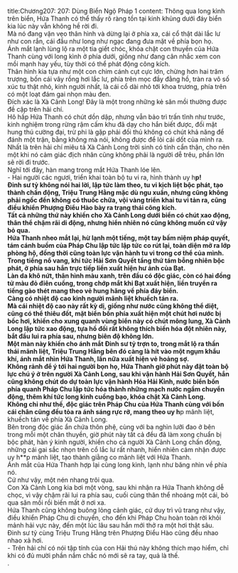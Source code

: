 title:Chương207: 207: Dùng Biển Ngộ Pháp 1
content:
Thông qua long kình trên biển, Hứa Thanh có thể thấy rõ ràng tồn tại kinh khủng dưới đáy biển kia lúc này vẫn không hề rời đi.<br>Mà nó đang vặn vẹo thân hình và dừng lại ở phía xa, cái cổ thật dài lắc lư như con rắn, cái đầu như long như ngạc đang đưa mặt về phía bọn họ.<br>Ánh mắt lạnh lùng lộ ra một tia giết chóc, khóa chặt con thuyền của Hứa Thanh cùng với long kình ở phía dưới, giống như đang cân nhắc xem con mồi mạnh hay yếu, tùy thời có thể phát động công kích.<br>Thân hình kia tựa như một con chim cánh cụt cực lớn, chừng hơn hai trăm trượng, bốn cái vây rồng hơi lắc lư, phía trên mọc đầy đằng hồ, tràn ra vô số xúc tu thật nhỏ, kinh người nhất, là cái cổ dài nhỏ tới khoa trương, phía trên có một loạt đám gai nhọn màu đen.<br>Đích xác là Xà Cảnh Long! Đây là một trong những kẻ săn mồi thường được đề cập trên hải chí.<br>Hô hấp Hứa Thanh có chút dồn dập, nhưng vẫn bảo trì trấn tĩnh như trước, kinh nghiệm trong rừng rậm cấm khu đã dạy cho hắn biết được, đối mặt hung thú cường đại, trừ phi là gặp phải đối thủ không có chút khả năng để đánh một trận, bằng không mà nói, không được để lòi cái dốt của mình ra.<br>Nhất là trên hải chí miêu tả Xà Cảnh Long trời sinh có tính cẩn thận, cho nên một khi nó cảm giác địch nhân cũng không phải là người dễ trêu, phần lớn sẽ rời đi trước.<br>Nghĩ tới đây, hàn mang trong mắt Hứa Thanh lóe lên.<br>- Hai người các ngươi, triển khai toàn bộ tu vi ra, hình thành uy h**p!<br>Đinh sư tỷ không nói hai lời, lập tức làm theo, tu vi kịch liệt bộc phát, tạo thành chấn động, Triệu Trung Hằng mặc dù ngu xuẩn, nhưng cũng không phải ngốc đến không có thuốc chữa, vội vàng triển khai tu vi tản ra, cũng điều khiển Phượng Điểu Hào bày ra trạng thái công kích.<br>Tất cả những thứ này khiến cho Xà Cảnh Long dưới biển có chút xao động, thân thể chậm rãi di động, nhưng hiển nhiên nó cũng không muốn cứ vậy bỏ qua.<br>Hứa Thanh nheo mắt lại, hừ lạnh một tiếng, một tay bấm niệm pháp quyết, tám cánh buồm của Pháp Chu lập tức lập tức co rút lại, toàn diện mở ra lớp phòng hộ, đồng thời cũng toàn lực vận hành tu vi trong cơ thể của mình.<br>Trong tiếng nổ vang, khí tức Hải Sơn Quyết tầng thứ tám bỗng nhiên bộc phát, ở phía sau hắn trực tiếp liền xuất hiện hư ảnh của Bạt.<br>Làn da khô nứt, thân hình màu xanh, trên đầu có độc giác, còn có hai đồng tử màu đỏ điên cuồng, trong chớp mắt khi Bạt xuất hiện, liền truyền ra tiếng gào thét mang theo vẻ hung hăng về phía đáy biển.<br>Càng có nhiệt độ cao kinh người mãnh liệt khuếch tán ra.<br>Mà cái nhiệt độ cao này rất kỳ dị, giống như nước cũng không thể diệt, cũng có thể thiêu đốt, mặt biển bốn phía xuất hiện một chút hơi nước bị bốc hơi, khiến cho xung quanh vùng biển này có chút mông lung, Xà Cảnh Long lập tức xao động, tựa hồ đối rất không thích biến hóa đột nhiên này, bắt đầu lui ra phía sau, nhưng biên độ không lớn.<br>Một màn này khiến cho ánh mắt Đinh sư tỷ trợn to, trong mắt lộ ra thần thái mãnh liệt, Triệu Trung Hằng bên đó càng là hít vào một ngụm khẩu khí, ánh mắt nhìn Hứa Thanh, lần nữa xuất hiện vẻ hoảng sợ.<br>Không rảnh để ý tới hai người bọn họ, Hứa Thanh giờ phút này đặt toàn bộ lực chú ý ở trên người Xà Cảnh Long, sau khi vận hành Hải Sơn Quyết, hắn cũng không chút do dự toàn lực vận hành Hóa Hải Kinh, nước biển bốn phía quanh Pháp Chu lập tức hóa thành những mạch nước ngầm chuyển động, thêm khí tức long kình cuồng bạo, khóa chặt Xà Cảnh Long.<br>Không chỉ như thế, độc giác trên Pháp Chu của Hứa Thanh cùng với bốn cái chân cũng đều tỏa ra ánh sáng rực rỡ, mang theo uy h**p mãnh liệt, khuếch tán về phía Xà Cảnh Long.<br>Bên trong độc giác ẩn chứa thôn phệ, cùng với ba nghìn lưỡi đao ở bên trong mỗi một chân thuyền, giờ phút này tất cả đều đã làm xong chuẩn bị bộc phát, hàn ý kinh người, khiến cho cả người Xà Cảnh Long chấn động, những cái gai sắc nhọn trên cổ lắc lư rất nhanh, hiển nhiên cảm nhận được uy h**p mãnh liệt, tạo thành giằng co mãnh liệt với Hứa Thanh.<br>Ánh mắt của Hứa Thanh hợp lại cùng long kình, lạnh như băng nhìn về phía nó.<br>Cứ như vậy, một nén nhang trôi qua.<br>Con Xà Cảnh Long kia bơi một vòng, sau khi nhận ra Hứa Thanh không dễ chọc, vì vậy chậm rãi lui ra phía sau, cuối cùng thân thể nhoáng một cái, bỏ qua săn mồi rồi biến mất ở nơi xa.<br>Hứa Thanh cũng không buông lỏng cảnh giác, cứ duy trì vũ trang như vậy, điều khiển Pháp Chu di chuyển, cho đến khi Pháp Chu hoàn toàn rời khỏi mảnh hải vực này, đến một lúc lâu sau hắn mới thở ra một hơi thật sâu.<br>Đinh sư tỷ cùng Triệu Trung Hằng trên Phượng Điểu Hào cũng đều nhao nhao xả hơi.<br>- Trên hải chí có nói tập tính của con Hải thú này không thích mạo hiểm, chỉ khi có đủ mười phần nắm chắc nó mới sẽ ra tay, quả là thế.<br>.<br>